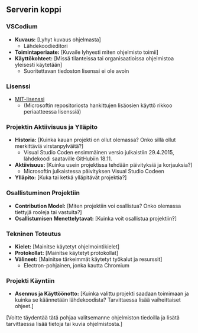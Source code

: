 ## Serverin koppi

### VSCodium
- **Kuvaus:** [Lyhyt kuvaus ohjelmasta]
    - Lähdekoodieditori
- **Toimintaperiaate:** [Kuvaile lyhyesti miten ohjelmisto toimii]
- **Käyttökohteet:** [Missä tilanteissa tai organisaatioissa ohjelmistoa yleisesti käytetään]
    - Suoritettavan tiedoston lisenssi ei ole avoin

### Lisenssi
- [MIT-lisenssi](https://github.com/VSCodium/vscodium/blob/master/LICENSE)
    - (Microsoftin repositoriosta hankittujen lisäosien käyttö rikkoo periaatteessa lisenssiä)

### Projektin Aktiivisuus ja Ylläpito
- **Historia:** [Kuinka kauan projekti on ollut olemassa? Onko sillä ollut merkittäviä virstanpylväitä?]
    - Visual Studio Coden ensimmäinen versio julkaistiin 29.4.2015, lähdekoodi saataville GitHubiin 18.11.
- **Aktiivisuus:** [Kuinka usein projektissa tehdään päivityksiä ja korjauksia?]
    - Microsoftin julkaistessa päivityksen Visual Studio Codeen 
- **Ylläpito:** [Kuka tai ketkä ylläpitävät projektia?]

### Osallistuminen Projektiin
- **Contribution Model:** [Miten projektiin voi osallistua? Onko olemassa tiettyjä rooleja tai vastuita?]
- **Osallistumisen Menettelytavat:** [Kuinka voit osallistua projektiin?]

### Tekninen Toteutus
- **Kielet:** [Mainitse käytetyt ohjelmointikielet]
- **Protokollat:** [Mainitse käytetyt protokollat]
- **Välineet:** [Mainitse tärkeimmät käytetyt työkalut ja resurssit]
    - Electron-pohjainen, jonka kautta Chromium

### Projekti Käyntiin
- **Asennus ja Käyttöönotto:** [Kuinka valittu projekti saadaan toimimaan ja kuinka se käännetään lähdekoodista? Tarvittaessa lisää vaiheittaiset ohjeet.]

[Voitte täydentää tätä pohjaa valitsemanne ohjelmiston tiedoilla ja lisätä tarvittaessa lisää tietoja tai kuvia ohjelmistosta.]